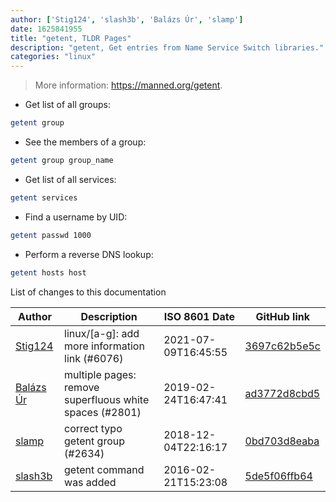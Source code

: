```yaml
---
author: ['Stig124', 'slash3b', 'Balázs Úr', 'slamp']
date: 1625841955
title: "getent, TLDR Pages"
description: "getent, Get entries from Name Service Switch libraries."
categories: "linux"
---
```

> More information: <https://manned.org/getent>.

- Get list of all groups:

```bash
getent group
```

- See the members of a group:

```bash
getent group group_name
```

- Get list of all services:

```bash
getent services
```

- Find a username by UID:

```bash
getent passwd 1000
```

- Perform a reverse DNS lookup:

```bash
getent hosts host
```
List of changes to this documentation


Author | Description | ISO 8601 Date | GitHub link
------|-----|-----|-----
[Stig124](mailto:stigpro@outlook.fr) | linux/[a-g]: add more information link (#6076) | 2021-07-09T16:45:55 | [3697c62b5e5c](https://github.com/tldr-pages/tldr/commit/3697c62b5e5cd9bae7a99c591cb81d1ddcfbf792)
[Balázs Úr](mailto:balazs@urbalazs.hu) | multiple pages: remove superfluous white spaces (#2801) | 2019-02-24T16:47:41 | [ad3772d8cbd5](https://github.com/tldr-pages/tldr/commit/ad3772d8cbd5a61fecfb38ab13bdc7b104b4ecdf)
[slamp](mailto:slaamp@gmail.com) | correct typo getent group (#2634) | 2018-12-04T22:16:17 | [0bd703d8eaba](https://github.com/tldr-pages/tldr/commit/0bd703d8eaba5c0d7313ad99190f3bb5f0612296)
[slash3b](mailto:slash3b@gmail.com) | getent command was added | 2016-02-21T15:23:08 | [5de5f06ffb64](https://github.com/tldr-pages/tldr/commit/5de5f06ffb644b3cd35846127e571a007030ae80)

